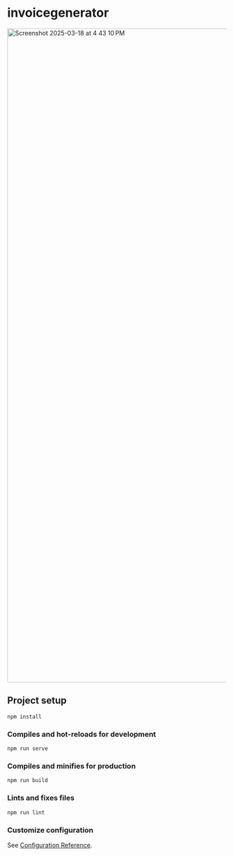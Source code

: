 # invoicegenerator

<img width="1501" alt="Screenshot 2025-03-18 at 4 43 10 PM" src="https://github.com/user-attachments/assets/8a0eaea0-0e73-47e5-b02f-fb117da72062" />

## Project setup
```
npm install
```

### Compiles and hot-reloads for development
```
npm run serve
```

### Compiles and minifies for production
```
npm run build
```

### Lints and fixes files
```
npm run lint
```

### Customize configuration
See [Configuration Reference](https://cli.vuejs.org/config/).
